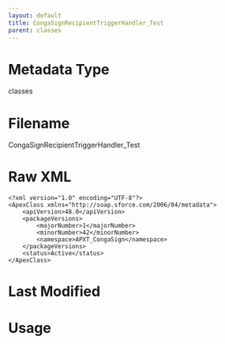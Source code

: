 ```yaml
---
layout: default
title: CongaSignRecipientTriggerHandler_Test
parent: classes
---
```

# Metadata Type
classes


# Filename 
CongaSignRecipientTriggerHandler_Test


# Raw XML
```
<?xml version="1.0" encoding="UTF-8"?>
<ApexClass xmlns="http://soap.sforce.com/2006/04/metadata">
    <apiVersion>48.0</apiVersion>
    <packageVersions>
        <majorNumber>1</majorNumber>
        <minorNumber>42</minorNumber>
        <namespace>APXT_CongaSign</namespace>
    </packageVersions>
    <status>Active</status>
</ApexClass>
```


# Last Modified


# Usage
